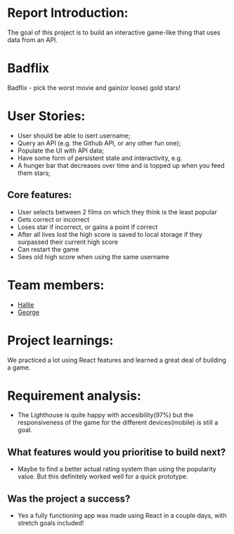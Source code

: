 # Report Introduction: 

The goal of this project is to build an interactive game-like thing that uses data from an API.


# Badflix

Badflix - pick the worst movie and gain(or loose) gold stars!



# User Stories:
-  User should be able to isert username;
- Query an API (e.g. the Github API, or any other fun one);
- Populate the UI with API data;
- Have some form of persistent state and interactivity, e.g.
- A hunger bar that decreases over time and is topped up when you feed them stars;



## Core features:

- User selects between 2 films on which they think is the least popular
- Gets correct or incorrect
- Loses star if incorrect, or gains a point if correct
- After all lives lost the high score is saved to local storage if they surpassed their current high score
- Can restart the game
- Sees old high score when using the same username

# Team members:

- [Hallie](https://github.com/vasystus)
- [George](https://github.com/Glombort)

  

# Project learnings:
 
 We practiced a lot using React features and learned a great deal of building a game.



# Requirement analysis:

- The Lighthouse is quite happy with accesibility(97%) but the responsiveness of the game for the different devices(mobile) is still a goal.


## What features would you prioritise to build next?

- Maybe to find a better actual rating system than using the popularity value. But this definitely worked well for a quick prototype.

## Was the project a success?

- Yes a fully functioning app was made using React in a couple days, with stretch goals included!

